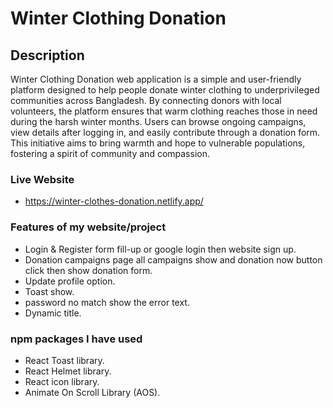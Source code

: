 # Winter Clothing Donation


## Description


Winter Clothing Donation web application is a simple and user-friendly platform designed to help people donate winter clothing to underprivileged communities across Bangladesh. By connecting donors with local volunteers, the platform ensures that warm clothing reaches those in need during the harsh winter months. Users can browse ongoing campaigns, view details after logging in, and easily contribute through a donation form. This initiative aims to bring warmth and hope to vulnerable populations, fostering a spirit of community and compassion.

### Live Website


- https://winter-clothes-donation.netlify.app/


### Features of my website/project


* Login & Register form fill-up or google login then website sign up.
* Donation campaigns page all campaigns show and donation now button click then show donation form.
* Update profile option.
* Toast show.
* password no match show the error text.
* Dynamic title.


### npm packages I have used


* React Toast library.
* React Helmet library.
* React icon library.
* Animate On Scroll Library (AOS).
